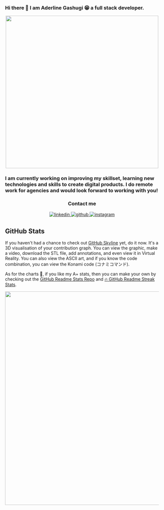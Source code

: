 ### Hi there 👋 I am Aderline Gashugi 😁 a full stack developer. 

<div align="center">
<img src="https://res.cloudinary.com/ddravaukf/image/upload/v1650289075/me_iszomr.gif" height="500" width="500"  align="center" />
</div>

### I am currently working on improving my skillset, learning new technologies and skills to create digital products. I do remote work for agencies and would look forward to working with you!  
<div></div>
<div></div>
<div></div>
<div align="center">

### Contact me

<a href="https://linkedin.com/in/gashugi-aderline-aa88971b3//" target="_blank">
<img src=https://img.shields.io/badge/linkedin-%231E77B5.svg?&style=for-the-badge&logo=linkedin&logoColor=white alt=linkedin style="margin-bottom: 5px;" />
</a>
</a>
<a href="https://github.com/Aderline490" target="_blank">
<img src=https://img.shields.io/badge/github-%23000000.svg?&style=for-the-badge&logo=github&logoColor=white alt=github style="margin-bottom: 5px;" />
</a>
<a href="https://instagram.com/___aderline/ target="_blank">
<img src=https://img.shields.io/badge/instagram-%ff69b4.svg?&style=for-the-badge&logo=instagram&logoColor=white alt=instagram style="margin-bottom: 5px;" />
</a>
</a>  
</div>  


## GitHub Stats

If you haven't had a chance to check out [GitHub Skyline](https://skyline.github.com/) yet, do it now. It's a 3D visualisation of your contribution graph. You can view the graphic, make a video, download the STL file, add annotations, and even view it in Virtual Reality. You can also view the ASCII art, and if you know the code combination, you can view the Konami code (コナミコマンド).

As for the charts 🥧, if you like my A+ stats, then you can make your own by checking out the [GitHub Readme Stats Repo](https://github.com/anuraghazra/github-readme-stats) and [🔥 GitHub Readme Streak Stats](https://github-readme-streak-stats.herokuapp.com/demo/).

<img src="A:\Projects\Aderline490\Aderline490Skyline.gif" width="700">
<!--
**Aderline490/Aderline490** is a ✨ _special_ ✨ repository because its `README.md` (this file) appears on your GitHub profile.

Here are some ideas to get you started:

- 🔭 I’m currently working on ...
- 🌱 I’m currently learning ...
- 👯 I’m looking to collaborate on ...
- 🤔 I’m looking for help with ...
- 💬 Ask me about ...
- 📫 How to reach me: ...
- 😄 Pronouns: ...
- ⚡ Fun fact: ...
-->
